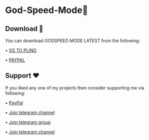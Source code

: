 # God-Speed-Mode🚀

## Download 📲
You can download GODSPEED MODE LATEST from the following:

• [GS TO PLING](https://shorturl.at/HIW59)

• [PAYPAL](https://paypal.me/revGSM)

## Support ❤️
If you liked any one of my projects then consider supporting me via following:

• [PayPal](https://paypal.me/revGSM)

• [Join telegram channel](https://t.me/godTspeed)

• [Join telegram group](https://t.me/godpseedmode)

• [Join telegram channel](https://godTspeed.xyz)

